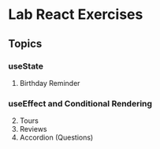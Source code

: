 # Lab React Exercises

## Topics

### useState

1. Birthday Reminder

### useEffect and Conditional Rendering

2. Tours
3. Reviews
4. Accordion (Questions)
